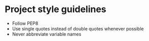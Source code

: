 # Project style guidelines
- Follow PEP8
- Use single quotes instead of double quotes whenever possible
- Never abbreviate variable names